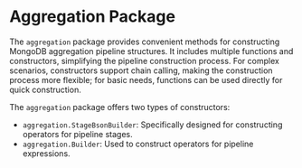 # Aggregation Package
The `aggregation` package provides convenient methods for constructing MongoDB aggregation pipeline structures. It includes multiple functions and constructors, simplifying the pipeline construction process. For complex scenarios, constructors support chain calling, making the construction process more flexible; for basic needs, functions can be used directly for quick construction.

The `aggregation` package offers two types of constructors:
- `aggregation.StageBsonBuilder`: Specifically designed for constructing operators for pipeline stages.
- `aggregation.Builder`: Used to construct operators for pipeline expressions.